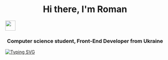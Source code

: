 <h1 align="center">Hi there, I'm Roman</h1>
<img src="https://github.com/blackcater/blackcater/raw/main/images/Hi.gif" height="32"/></h1>
<h3 align="center">Computer science student, Front-End Developer from Ukraine</h3>

[![Typing SVG](https://readme-typing-svg.herokuapp.com?color=%2336BCF7&lines=Computer+science+student+,+Front-End+Developer+from+Ukraine)](https://git.io/typing-svg)
